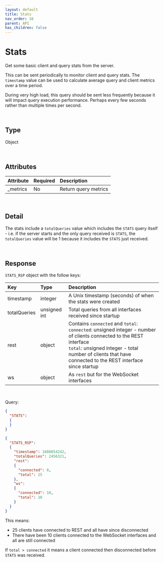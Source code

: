 ```yaml
---
layout: default
title: Stats
nav_order: 16
parent: API
has_children: false
---
```


# Stats
Get some basic client and query stats from the server.

This can be sent periodically to monitor client and query stats. The `timestamp` value can be used to calculate average query and client metrics over a time period.

During very high load, this query should be sent less frequently because it will impact query execution performance. Perhaps every few seconds rather than multiple times per second. 


<br/>


## Type
Object

<br/>

## Attributes

| Attribute | Required  | Description      |
|:-----     |:---       |:-------          |
| _metrics  | No        | Return query metrics |

<br/>

## Detail
The stats include a `totalQueries` value which includes the `STATS` query itself - i.e. if the server starts and the only query received is `STATS`, the `totalQueries` value will be 1 because it includes the `STATS` just received.

<br/>

## Response
`STATS_RSP` object with the follow keys:

| Key           | Type      | Description      |
|:-----         |:---       |:-------          |
| timestamp     | integer  | A Unix timestamp (seconds) of when the stats were created |
| totalQueries  | unsigned int  | Total queries from all interfaces received since startup |
| rest          | object  | Contains `connected` and `total`:<br/>`connected`: unsigned integer - number of clients connected to the REST interface<br/>`total`: unsigned integer - total number of clients that have connected to the REST interface since startup |
| ws          | object  | As `rest` but for the WebSocket interfaces |

<br/>

Query:
```json
{
  "STATS":
  {
  }
}
```

```json
{
  "STATS_RSP":
  {
    "timestamp": 1686054242,
    "totalQueries": 2456321,
    "rest":
    {
      "connected": 0,
      "total": 25
    },
    "ws":
    {
      "connected": 10,
      "total": 10
    }
  }
}
```

This means:

- 25 clients have connected to REST and all have since disconnected
- There have been 10 clients connected to the WebSocket interfaces and all are still connected

If `total > connected` it means a client connected then disconnected before `STATS` was received.


